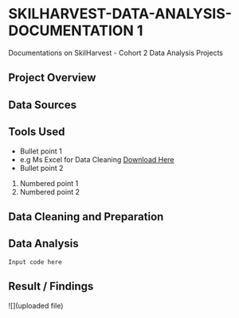 # SKILHARVEST-DATA-ANALYSIS-DOCUMENTATION 1
Documentations on SkilHarvest - Cohort 2 Data Analysis Projects
## Project Overview
## Data Sources
## Tools Used
- Bullet point 1
- e.g Ms Excel for Data Cleaning [Download Here](https:/www.microsoft.com) 
- Bullet point 2
1. Numbered point 1
2. Numbered point 2
## Data Cleaning and Preparation
## Data Analysis
```
Input code here

```
## Result / Findings
![](uploaded file)

